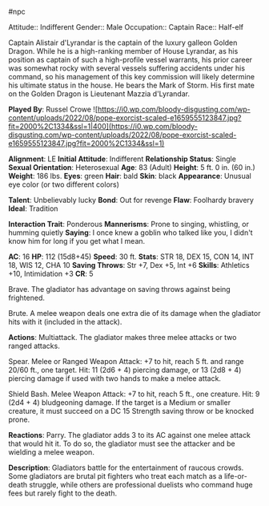 #npc 

Attitude:: Indifferent
Gender:: Male
Occupation:: Captain
Race:: Half-elf

Captain Alistair d'Lyrandar is the captain of the luxury galleon Golden Dragon. While he is a high-ranking member of House Lyrandar, as his position as captain of such a high-profile vessel warrants, his prior career was somewhat rocky with several vessels suffering accidents under his command, so his management of this key commission will likely determine his ultimate status in the house. He bears the Mark of Storm. His first mate on the Golden Dragon is Lieutenant Mazzia d'Lyrandar.

**Played By**: Russel Crowe
![https://i0.wp.com/bloody-disgusting.com/wp-content/uploads/2022/08/pope-exorcist-scaled-e1659555123847.jpg?fit=2000%2C1334&ssl=1|400](https://i0.wp.com/bloody-disgusting.com/wp-content/uploads/2022/08/pope-exorcist-scaled-e1659555123847.jpg?fit=2000%2C1334&ssl=1)

**Alignment**: LE
**Initial Attitude**: Indifferent
**Relationship Status**: Single
**Sexual Orientation**: Heterosexual
**Age**: 83 (Adult)
**Height**: 5 ft. 0 in. (60 in.)
**Weight**: 186 lbs.
**Eyes**: green
**Hair**: bald
**Skin**: black
**Appearance**: Unusual eye color (or two different colors)

**Talent**: Unbelievably lucky
**Bond**: Out for revenge
**Flaw**: Foolhardy bravery
**Ideal**: Tradition

**Interaction Trait**: Ponderous
**Mannerisms**: Prone to singing, whistling, or humming quietly
**Saying**: I once knew a goblin who talked like you, I didn't know him for long if you get what I mean.

**AC**: 16
**HP**: 112 (15d8+45)
**Speed**: 30 ft.
**Stats**: STR 18, DEX 15, CON 14, INT 18, WIS 12, CHA 10
**Saving Throws**: Str +7, Dex +5, Int +6
**Skills**: Athletics +10, Intimidation +3
**CR**: 5

Brave. The gladiator has advantage on saving throws against being frightened.

Brute. A melee weapon deals one extra die of its damage when the gladiator hits with it (included in the attack).

**Actions**:
Multiattack. The gladiator makes three melee attacks or two ranged attacks.

Spear. Melee or Ranged Weapon Attack: +7 to hit, reach 5 ft. and range 20/60 ft., one target. Hit: 11 (2d6 + 4) piercing damage, or 13 (2d8 + 4) piercing damage if used with two hands to make a melee attack.

Shield Bash. Melee Weapon Attack: +7 to hit, reach 5 ft., one creature. Hit: 9 (2d4 + 4) bludgeoning damage. If the target is a Medium or smaller creature, it must succeed on a DC 15 Strength saving throw or be knocked prone.

**Reactions**:
Parry. The gladiator adds 3 to its AC against one melee attack that would hit it. To do so, the gladiator must see the attacker and be wielding a melee weapon.

**Description**: Gladiators battle for the entertainment of raucous crowds. Some gladiators are brutal pit fighters who treat each match as a life-or-death struggle, while others are professional duelists who command huge fees but rarely fight to the death.